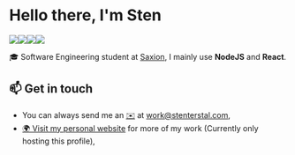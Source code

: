 # Hello there, I'm Sten

<img src="https://img.shields.io/badge/node.js%20-%2343853D.svg?&style=for-the-badge&logo=node.js&logoColor=white"/><img src="https://img.shields.io/badge/javascript%20-%23323330.svg?&style=for-the-badge&logo=javascript&logoColor=%23F7DF1E"/><img src="https://img.shields.io/badge/react%20-%2320232a.svg?&style=for-the-badge&logo=react&logoColor=%2361DAFB"/><img src="https://img.shields.io/badge/react_native%20-%2320232a.svg?&style=for-the-badge&logo=react&logoColor=%2361DAFB"/>

🎓 Software Engineering student at [Saxion](https://www.saxion.edu/),  I mainly use **NodeJS** and **React**.


## 📫 Get in touch
- You can always send me an [✉️](mailto:work@stenterstal.com) at [work@stenterstal.com](mailto:work@stenterstal.com),
- [🌍 Visit my personal website](http://stenterstal.com) for more of my work (Currently only hosting this profile),
